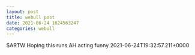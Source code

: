 ```yaml
--- 
layout: post 
title: webull post 
date: 2021-06-24 1624563247 
categories: webull 
--- 
```

$ARTW Hoping this runs AH acting funny  	2021-06-24T19:32:57.211+0000